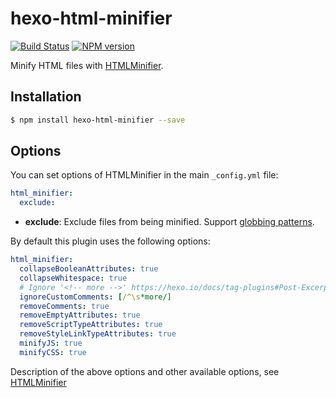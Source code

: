 # hexo-html-minifier

[![Build Status](https://travis-ci.org/hexojs/hexo-html-minifier.svg?branch=master)](https://travis-ci.org/hexojs/hexo-html-minifier)
[![NPM version](https://badge.fury.io/js/hexo-html-minifier.svg)](https://www.npmjs.com/package/hexo-html-minifier)

Minify HTML files with [HTMLMinifier](https://github.com/kangax/html-minifier).

## Installation

``` bash
$ npm install hexo-html-minifier --save
```

## Options

You can set options of HTMLMinifier in the main `_config.yml` file:

``` yaml
html_minifier:
  exclude: 
```

- **exclude**: Exclude files from being minified. Support [globbing patterns](https://github.com/micromatch/micromatch#extended-globbing).

By default this plugin uses the following options:

``` yaml
html_minifier:  
  collapseBooleanAttributes: true
  collapseWhitespace: true
  # Ignore '<!-- more -->' https://hexo.io/docs/tag-plugins#Post-Excerpt
  ignoreCustomComments: [/^\s*more/]
  removeComments: true
  removeEmptyAttributes: true
  removeScriptTypeAttributes: true
  removeStyleLinkTypeAttributes: true
  minifyJS: true
  minifyCSS: true
```

Description of the above options and other available options, see [HTMLMinifier](https://github.com/kangax/html-minifier#options-quick-reference)
